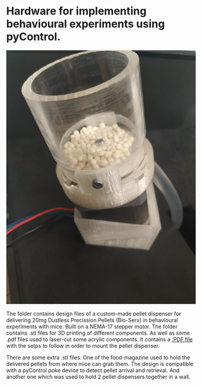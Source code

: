 # Hardware for implementing behavioural experiments using pyControl.

![alt text](Pellet-Dispenser-Design-Files/PD.jpeg)


The folder contains design files of a custom-made pellet dispenser for delivering 20mg Dustless Precission Pellets (Bio-Serv) in behavioural experiments with mice. Built on a NEMA-17 stepper motor.
The folder contains .stl files for 3D printing of different components. As well as some .pdf files used to laser-cut some acrylic components. It contains a [.PDF file](https://github.com/MarquezLab/Hardware/blob/main/Pellet-Dispenser-Design-Files/MOUNTING%20pellet%20dispenser.pdf) with the setps to follow in order to mount the pellet dispenser. 


There are some extra .stl files. One of the food-magazine used to hold the delivered pellets from where mice can grab them. The design is compatible with a pyControl poke device to detect pellet arrival and retrieval. And another one which was used to hold 2 pellet dispensers together in a wall. 
